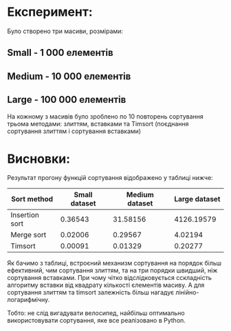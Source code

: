 # Експеримент:
Було створено три масиви, розмірами:
## Small - 1 000 елементів
## Medium - 10 000 елементів
## Large - 100 000 елементів

На кожному з масивів було зроблено по 10 повторень сортування трьома методами: злиттям, вставками та Timsort (поєднання сортування злиттям і сортування вставками)

# Висновки:
Результат прогону функцій сортування відображено у таблиці нижче:

Sort method          | Small dataset        | Medium dataset       | Large dataset
---------------------|----------------------|----------------------|------------------
Insertion sort       | 0.36543              | 31.58156             | 4126.19579
Merge sort           | 0.02006              | 0.29567              | 4.02194
Timsort              | 0.00091              | 0.01329              | 0.20277


Як бачимо з таблиці, встроєний механизм сортування на порядок більш ефективний, чим сортування злиттям, та на три порядки швидший, ніж сортування вставками.
При чому чітко відслідковується сскладність алгоритму вставки від квадрату кількості єлементів масиву. А для сортування злиттям та timsort залежність більш нагадує лінійно-логарифмічну.

Тобто: не слід вигадувати велосипед, найбільш оптимально використовувати сортування, яке все реалізовано в Python.